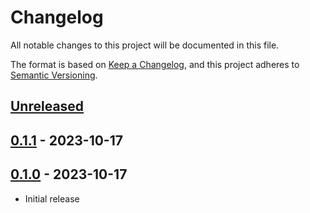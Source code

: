# Changelog

All notable changes to this project will be documented in this file.

The format is based on [Keep a Changelog](https://keepachangelog.com/en/1.0.0/),
and this project adheres to [Semantic Versioning](https://semver.org/spec/v2.0.0.html).

## [Unreleased]

## [0.1.1] - 2023-10-17

## [0.1.0] - 2023-10-17

- Initial release

[Unreleased]: https://github.com/giantswarm/memcached-app/compare/v0.1.1...HEAD
[0.1.1]: https://github.com/giantswarm/memcached-app/compare/v0.1.0...v0.1.1
[0.1.0]: https://github.com/giantswarm/memcached-app/releases/tag/v0.1.0
